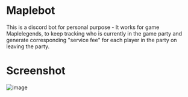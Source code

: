 # Maplebot
This is a discord bot for personal purpose - It works for game Maplelegends, to keep tracking who is currently in the game party and generate corresponding "service fee" for each player in the party on leaving the party.
# Screenshot
![image](https://github.com/Smiorld/maplebot/assets/39952090/dfd21dc6-bf41-4a74-ad03-2807709259ba)

